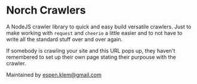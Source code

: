 # Norch Crawlers

A NodeJS crawler library to quick and easy build versatile crawlers. Just to make working with `request` and `cheerio` a little easier and to not have to write all the standard stuff over and over again.

If somebody is crawling your site and this URL pops up, they haven't remembered to set up their own page stating their purpouse with the crawler.

Maintained by [espen.klem@gmail.com](mailto:espen.klem@gmail.com)
